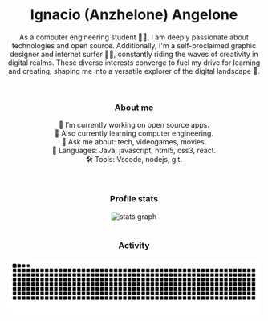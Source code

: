 <h1 align="center">Ignacio (Anzhelone) Angelone</h1>

<p align="center">As a computer engineering student 👨‍💻, I am deeply passionate about technologies and open source. Additionally, I'm a self-proclaimed graphic designer and internet surfer 🏄‍♂️, constantly riding the waves of creativity in digital realms. These diverse interests converge to fuel my drive for learning and creating, shaping me into a versatile explorer of the digital landscape 🌟.</p>


<br>


<h3 align="center">About me</h3>

<p align="center">🔭 I’m currently working on open source apps.<br>🌱 Also currently learning computer engineering.<br>💬 Ask me about: tech, videogames, movies.<br>🚀 Languages: Java, javascript, html5, css3, react.<br>🛠 Tools: Vscode, nodejs, git.</p>

<br>

<h3 align="center">Profile stats</h3>


<div align="center">
  <img src="https://github-readme-stats.vercel.app/api?username=IgnacioAngelone&hide_title=false&hide_rank=false&show_icons=true&include_all_commits=true&count_private=true&disable_animations=false&theme=github_dark&locale=en&hide_border=true&order=1" height="200" alt="stats graph"  />
</div>

<br>

<h3 align="center">Activity</h3>
<img src="https://raw.githubusercontent.com/IgnacioAngelone/IgnacioAngelone/output/snake.svg" alt="Snake animation" />
